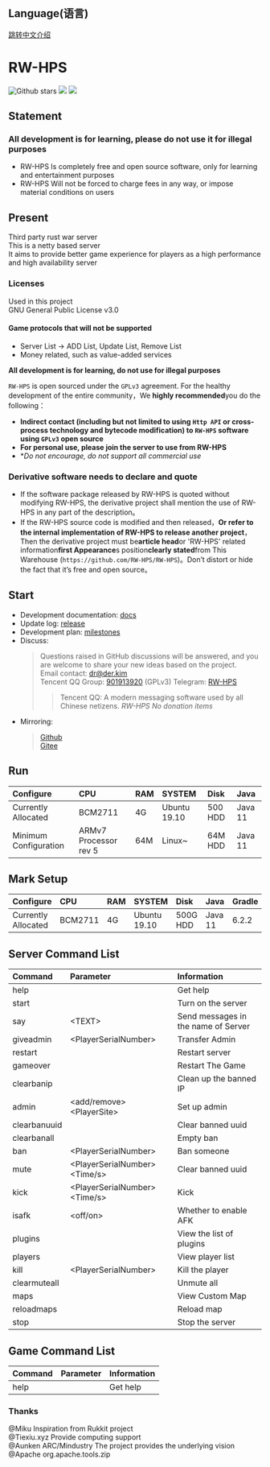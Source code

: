 ## Language(语言)  

[跳转中文介绍](https://github.com/RW-HPS/RW-HPS/blob/master/README-CN.md)  

# RW-HPS
![Github stars](https://img.shields.io/github/stars/RW-HPS/RW-HPS.svg)
![](https://github.com/RW-HPS/RW-HPS/actions/workflows/gradle.yml/badge.svg?branch=master)
[![](https://jitpack.io/v/RW-HPS/RW-HPS.svg)](https://jitpack.io/#RW-HPS/RW-HPS)  


## Statement
### All development is for learning, please do not use it for illegal purposes
- RW-HPS Is completely free and open source software, only for learning and entertainment purposes
- RW-HPS Will not be forced to charge fees in any way, or impose material conditions on users

## Present
Third party rust war server  
This is a netty based server  
It aims to provide better game experience for players as a high performance and high availability server

### Licenses
Used in this project  
GNU General Public License v3.0

#### Game protocols that will not be supported
- Server List -> ADD List, Update List, Remove List  
- Money related, such as value-added services  

**All development is for learning, do not use for illegal purposes** 

`RW-HPS` is open sourced under the `GPLv3` agreement. For the healthy development of the entire community，We **highly recommended**you do the following：

- **Indirect contact (including but not limited to using `Http API` or cross-process technology and bytecode modification) to `RW-HPS` software using `GPLv3` open source**
- **For personal use, please join the server to use from RW-HPS**
- **Do not encourage, do not support all commercial use*

### Derivative software needs to declare and quote

- If the software package released by RW-HPS is quoted without modifying RW-HPS, the derivative project shall mention the use of RW-HPS in any part of the description。
- If the RW-HPS source code is modified and then released，**Or refer to the internal implementation of RW-HPS to release another project**，Then the derivative project must be**article head**or 'RW-HPS' related information**first Appearance**s position**clearly stated**from This Warehouse (`https://github.com/RW-HPS/RW-HPS`)。Don’t distort or hide the fact that it’s free and open source。


## Start
- Development documentation: [docs](https://github.com/RW-HPS/RW-HPS/wiki)  
- Update log: [release](https://github.com/RW-HPS/RW-HPS/releases)  
- Development plan: [milestones](https://github.com/RW-HPS/RW-HPS/milestones)  
- Discuss:
  > Questions raised in GitHub discussions will be answered, and you are welcome to share your new ideas based on the project.  
  > Email contact: dr@der.kim  
  > Tencent QQ Group: [901913920](https://qm.qq.com/cgi-bin/qm/qr?k=qhJ6ekYF9pD9jO6j8H2rZw8ePAVypoU0&jump_from=webapi) (GPLv3)
  > Telegram: [RW-HPS](https://t.me/RW_HPS)
  >> Tencent QQ: A modern messaging software used by all Chinese netizens.
  >> *RW-HPS No donation items*
- Mirroring:
  > [Github](https://github.com/RW-HPS/RW-HPS)  
  > [Gitee](https://gitee.com/derdct/RW-HPS)

## Run

| Configure 		| CPU             | RAM 	| SYSTEM 			| Disk 	| Java      |
|:--- 		|:---             |:---     |:---           |:---       |:---       |
| Currently Allocated 	| BCM2711         | 4G      | Ubuntu 19.10  | 500 HDD  | Java 11   |
| Minimum Configuration 	| ARMv7 Processor rev 5  | 64M      | Linux~  | 64M HDD  | Java 11   |

## Mark Setup

| Configure 		| CPU             | RAM 	| SYSTEM 			| Disk 	| Java      | Gradle    |
|:--- 		|:---             |:--- 	|:--- 			|:---      	|:---       |:---       |
| Currently Allocated 	| BCM2711         | 4G 		| Ubuntu 19.10 	| 500G HDD 	| Java 11    | 6.2.2     |

## Server Command List

| Command 					 | Parameter 																						 | Information 									 |
|:--- 					 |:--- 																						 |:--- 									 |
| help 		              |                                                  										 | Get help 		 |
| start                  |                                                  										 | Turn on the server 						 |
| say 		      | &lt;TEXT&gt;                                                  										 | Send messages in the name of Server 				 |
| giveadmin                | &lt;PlayerSerialNumber&gt; 																 | Transfer Admin       		         |
| restart 			 | 																							 | Restart server 				 |
| gameover 				 |  	 | Restart The Game               				 |
| clearbanip          		 |                                                  										 | Clean up the banned IP               	 |
| admin          		 |&lt;add/remove&gt; &lt;PlayerSite&gt;                                                  										 | Set up admin               			 |
| clearbanuuid          		 |                               	   											 | Clear banned uuid               			 |
| clearbanall          		 |                               	   											 | Empty ban               			 |
| ban          		 | &lt;PlayerSerialNumber&gt;                                 	   											 | Ban someone               			 |
| mute          		 |  &lt;PlayerSerialNumber&gt;  &lt;Time/s&gt;                             	   											 | Clear banned uuid               			 |
| kick          		 |  &lt;PlayerSerialNumber&gt;  &lt;Time/s&gt;                             	   											 | Kick               			 |
| isafk          		 |  &lt;off/on&gt;                             	   											 | Whether to enable AFK               			 |
| plugins          		 |                               	   											 | View the list of plugins               			 |
| players          		 |                               	   											 | View player list               			 |
| kill          		 | &lt;PlayerSerialNumber&gt;                             	   											 | Kill the player               			 |
| clearmuteall          		 |                               	   											 | Unmute all               			 |
| maps          		 |                               	   											 | View Custom Map               			 |
| reloadmaps          		 |                               	   											 | Reload map               			 |
| stop          		 |                               	   											 | Stop the server               			 |


## Game Command List

| Command 			| Parameter 												 | Information 										 |
|:---           |:--- 												 |:--- 										 |
| help      |   | Get help 									 |

### Thanks  
@Miku Inspiration from Rukkit project  
@Tiexiu.xyz Provide computing support  
@Aunken ARC/Mindustry The project provides the underlying vision  
@Apache org.apache.tools.zip  
